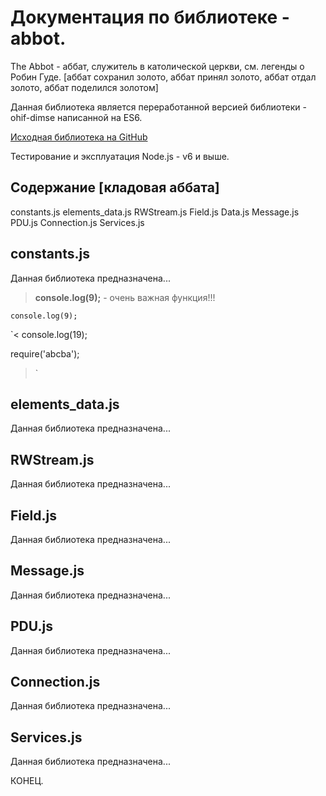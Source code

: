 # Документация по библиотеке - abbot.

The Abbot - аббат, служитель в католической церкви, см. легенды о Робин Гуде.
[аббат сохранил золото, аббат принял золото, аббат отдал золото, аббат поделился золотом]

Данная библиотека является переработанной версией библиотеки - ohif-dimse написанной на ES6.

[Исходная библиотека на GitHub](https://github.com/OHIF/dicom-dimse)

Тестирование и эксплуатация Node.js - v6 и выше.

## Содержание [кладовая аббата]
constants.js
elements_data.js
RWStream.js
Field.js
Data.js
Message.js
PDU.js
Connection.js
Services.js


## constants.js
Данная библиотека предназначена...

> **console.log(9);** - очень важная функция!!!

`console.log(9);`

`< 
console.log(19);

require('abcba');
>`


## elements_data.js
Данная библиотека предназначена...


## RWStream.js
Данная библиотека предназначена...


## Field.js
Данная библиотека предназначена...



## Message.js
Данная библиотека предназначена...


## PDU.js
Данная библиотека предназначена...


## Connection.js
Данная библиотека предназначена...


## Services.js
Данная библиотека предназначена...




КОНЕЦ.
